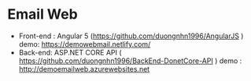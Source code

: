 # Email Web
- Front-end :  Angular 5 (https://github.com/duongnhn1996/AngularJS ) demo: https://demowebmail.netlify.com/
- Back-end: ASP.NET CORE API ( https://github.com/duongnhn1996/BackEnd-DonetCore-API )  demo : http://demoemailweb.azurewebsites.net
